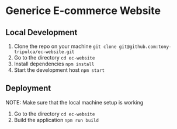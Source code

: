 # Generice E-commerce Website

## Local Development

1. Clone the repo on your machine ```git clone git@github.com:tony-tripulca/ec-website.git```
2. Go to the directory ```cd ec-website```
3. Install dependencies ```npm install```
4. Start the development host ```npm start```

## Deployment

NOTE: Make sure that the local machine setup is working

1. Go to the directory ```cd ec-website```
2. Build the application ```npm run build```